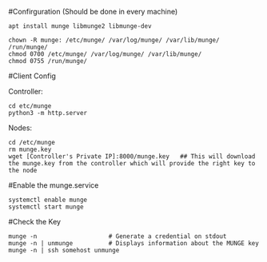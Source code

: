 #Confirguration (Should be done in every machine)
```
apt install munge libmunge2 libmunge-dev

chown -R munge: /etc/munge/ /var/log/munge/ /var/lib/munge/ /run/munge/
chmod 0700 /etc/munge/ /var/log/munge/ /var/lib/munge/
chmod 0755 /run/munge/
```
#Client Config

Controller:
```
cd etc/munge
python3 -m http.server
```
Nodes:
```
cd /etc/munge
rm munge.key
wget [Controller's Private IP]:8000/munge.key   ## This will download the munge.key from the controller which will provide the right key to the node
```

#Enable the munge.service
```
systemctl enable munge
systemctl start munge
```


#Check the Key
```
munge -n                    # Generate a credential on stdout
munge -n | unmunge          # Displays information about the MUNGE key  
munge -n | ssh somehost unmunge
```

